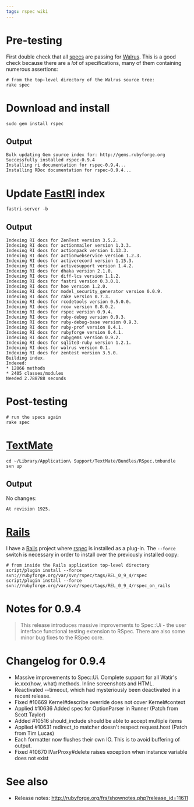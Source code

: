 ```yaml
---
tags: rspec wiki
---
```


# Pre-testing

First double check that all [specs](/wiki/specs) are passing for [Walrus](/wiki/Walrus). This is a good check because there are a _lot_ of specifications, many of them containing numerous assertions:

    # from the top-level directory of the Walrus source tree:
    rake spec

# Download and install

    sudo gem install rspec

## Output

    Bulk updating Gem source index for: http://gems.rubyforge.org
    Successfully installed rspec-0.9.4
    Installing ri documentation for rspec-0.9.4...
    Installing RDoc documentation for rspec-0.9.4...

# Update [FastRI](/wiki/FastRI) index

    fastri-server -b

## Output

    Indexing RI docs for ZenTest version 3.5.2.
    Indexing RI docs for actionmailer version 1.3.3.
    Indexing RI docs for actionpack version 1.13.3.
    Indexing RI docs for actionwebservice version 1.2.3.
    Indexing RI docs for activerecord version 1.15.3.
    Indexing RI docs for activesupport version 1.4.2.
    Indexing RI docs for dhaka version 2.1.0.
    Indexing RI docs for diff-lcs version 1.1.2.
    Indexing RI docs for fastri version 0.3.0.1.
    Indexing RI docs for hoe version 1.2.0.
    Indexing RI docs for model_security_generator version 0.0.9.
    Indexing RI docs for rake version 0.7.3.
    Indexing RI docs for rcodetools version 0.5.0.0.
    Indexing RI docs for rcov version 0.8.0.2.
    Indexing RI docs for rspec version 0.9.4.
    Indexing RI docs for ruby-debug version 0.9.3.
    Indexing RI docs for ruby-debug-base version 0.9.3.
    Indexing RI docs for ruby-prof version 0.4.1.
    Indexing RI docs for rubyforge version 0.4.1.
    Indexing RI docs for rubygems version 0.9.2.
    Indexing RI docs for sqlite3-ruby version 1.2.1.
    Indexing RI docs for walrus version 0.1.
    Indexing RI docs for zentest version 3.5.0.
    Building index.
    Indexed:
    * 12066 methods
    * 2405 classes/modules
    Needed 2.788788 seconds

# Post-testing

    # run the specs again
    rake spec

# [TextMate](/wiki/TextMate)

    cd ~/Library/Application\ Support/TextMate/Bundles/RSpec.tmbundle
    svn up

## Output

No changes:

    At revision 1925.

# [Rails](/wiki/Rails)

I have a [Rails](/wiki/Rails) project where [rspec](/wiki/rspec) is installed as a plug-in. The `--force` switch is necessary in order to install over the previously installed copy:

    # from inside the Rails application top-level directory
    script/plugin install --force svn://rubyforge.org/var/svn/rspec/tags/REL_0_9_4/rspec
    script/plugin install --force svn://rubyforge.org/var/svn/rspec/tags/REL_0_9_4/rspec_on_rails

# Notes for 0.9.4

> This release introduces massive improvements to Spec::Ui - the user interface functional testing extension to RSpec. There are also some minor bug fixes to the RSpec core.

# Changelog for 0.9.4

-   Massive improvements to Spec::Ui. Complete support for all Watir's ie.xxx(how, what) methods. Inline screenshots and HTML.
-   Reactivated --timeout, which had mysteriously been deactivated in a recent release.
-   Fixed \#10669 Kernel\#describe override does not cover Kernel\#context
-   Applied \#10636 Added spec for OptionParser in Runner (Patch from Scott Taylor)
-   Added \#10516 should_include should be able to accept multiple items
-   Applied \#10631 redirect_to matcher doesn't respect request.host (Patch from Tim Lucas)
-   Each formatter now flushes their own IO. This is to avoid buffering of output.
-   Fixed \#10670 IVarProxy\#delete raises exception when instance variable does not exist

# See also

-   Release notes: <http://rubyforge.org/frs/shownotes.php?release_id=11611>
